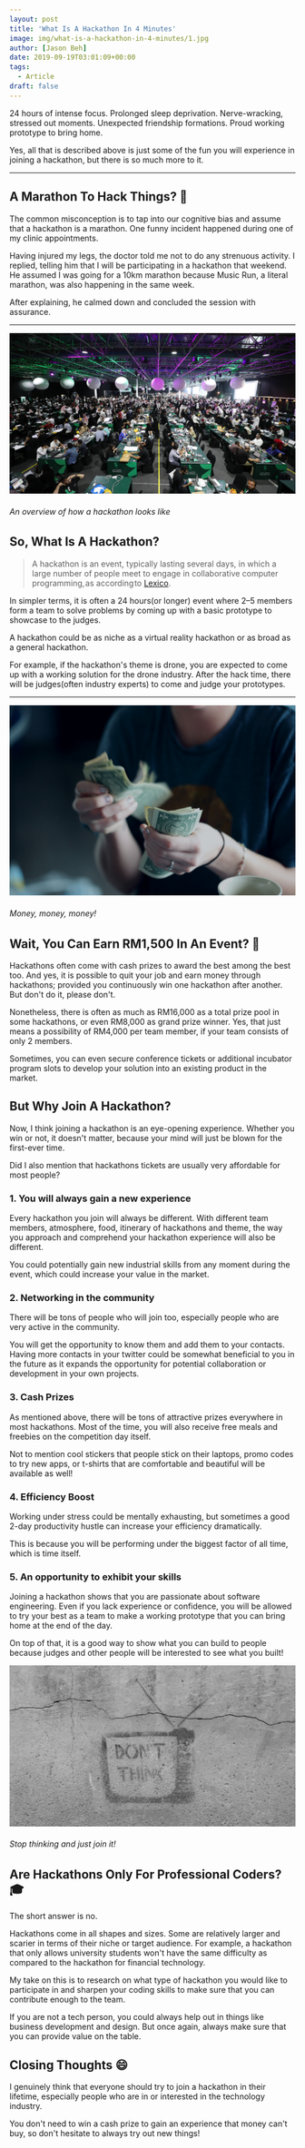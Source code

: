 ```yaml
---
layout: post
title: 'What Is A Hackathon In 4 Minutes'
image: img/what-is-a-hackathon-in-4-minutes/1.jpg
author: [Jason Beh]
date: 2019-09-19T03:01:09+00:00
tags:
  - Article
draft: false
---
```


24 hours of intense focus. Prolonged sleep deprivation. Nerve-wracking, stressed out moments. Unexpected friendship formations. Proud working prototype to bring home.

Yes, all that is described above is just some of the fun you will experience in joining a hackathon, but there is so much more to it.

---

## A Marathon To Hack Things? 🤔

The common misconception is to tap into our cognitive bias and assume that a hackathon is a marathon. One funny incident happened during one of my clinic appointments.

Having injured my legs, the doctor told me not to do any strenuous activity. I replied, telling him that I will be participating in a hackathon that weekend. He assumed I was going for a 10km marathon because Music Run, a literal marathon, was also happening in the same week.

After explaining, he calmed down and concluded the session with assurance.

---

![marathon](img/what-is-a-hackathon-in-4-minutes/2.jpg)

###### An overview of how a hackathon looks like

## So, What Is A Hackathon?

> A hackathon is an event, typically lasting several days, in which a large number of people meet to engage in collaborative computer programming, as according to [Lexico](https://www.lexico.com/en/definition/hackathon).

In simpler terms, it is often a 24 hours(or longer) event where 2–5 members form a team to solve problems by coming up with a basic prototype to showcase to the judges.

A hackathon could be as niche as a virtual reality hackathon or as broad as a general hackathon.

For example, if the hackathon's theme is drone, you are expected to come up with a working solution for the drone industry. After the hack time, there will be judges(often industry experts) to come and judge your prototypes.

---

![money](img/what-is-a-hackathon-in-4-minutes/3.jpg)

###### Money, money, money!

## Wait, You Can Earn RM1,500 In An Event? 🤑

Hackathons often come with cash prizes to award the best among the best too. And yes, it is possible to quit your job and earn money through hackathons; provided you continuously win one hackathon after another. But don't do it, please don't.

Nonetheless, there is often as much as RM16,000 as a total prize pool in some hackathons, or even RM8,000 as grand prize winner. Yes, that just means a possibility of RM4,000 per team member, if your team consists of only 2 members.

Sometimes, you can even secure conference tickets or additional incubator program slots to develop your solution into an existing product in the market.

## But Why Join A Hackathon?

Now, I think joining a hackathon is an eye-opening experience. Whether you win or not, it doesn't matter, because your mind will just be blown for the first-ever time.

Did I also mention that hackathons tickets are usually very affordable for most people?

### 1. You will always gain a new experience

Every hackathon you join will always be different. With different team members, atmosphere, food, itinerary of hackathons and theme, the way you approach and comprehend your hackathon experience will also be different.

You could potentially gain new industrial skills from any moment during the event, which could increase your value in the market.

### 2. Networking in the community

There will be tons of people who will join too, especially people who are very active in the community.

You will get the opportunity to know them and add them to your contacts. Having more contacts in your twitter could be somewhat beneficial to you in the future as it expands the opportunity for potential collaboration or development in your own projects.

### 3. Cash Prizes

As mentioned above, there will be tons of attractive prizes everywhere in most hackathons. Most of the time, you will also receive free meals and freebies on the competition day itself.

Not to mention cool stickers that people stick on their laptops, promo codes to try new apps, or t-shirts that are comfortable and beautiful will be available as well!

### 4. Efficiency Boost

Working under stress could be mentally exhausting, but sometimes a good 2-day productivity hustle can increase your efficiency dramatically.

This is because you will be performing under the biggest factor of all time, which is time itself.

### 5. An opportunity to exhibit your skills

Joining a hackathon shows that you are passionate about software engineering. Even if you lack experience or confidence, you will be allowed to try your best as a team to make a working prototype that you can bring home at the end of the day.

On top of that, it is a good way to show what you can build to people because judges and other people will be interested to see what you built!

![Don't Think](img/what-is-a-hackathon-in-4-minutes/4.jpg)

###### Stop thinking and just join it!

## Are Hackathons Only For Professional Coders? 🎓

The short answer is no.

Hackathons come in all shapes and sizes. Some are relatively larger and scarier in terms of their niche or target audience. For example, a hackathon that only allows university students won't have the same difficulty as compared to the hackathon for financial technology.

My take on this is to research on what type of hackathon you would like to participate in and sharpen your coding skills to make sure that you can contribute enough to the team.

If you are not a tech person, you could always help out in things like business development and design. But once again, always make sure that you can provide value on the table.

## Closing Thoughts 😄

I genuinely think that everyone should try to join a hackathon in their lifetime, especially people who are in or interested in the technology industry.

You don't need to win a cash prize to gain an experience that money can't buy, so don't hesitate to always try out new things!
